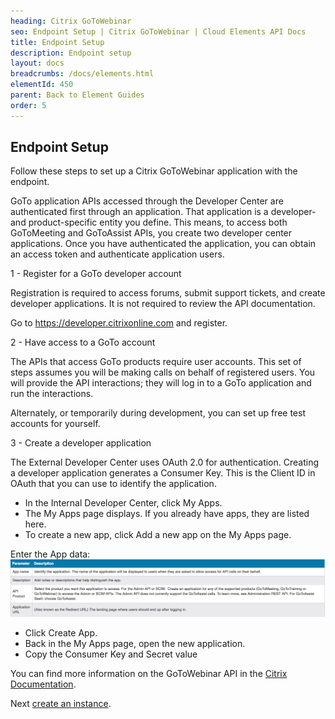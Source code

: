 ```yaml
---
heading: Citrix GoToWebinar
seo: Endpoint Setup | Citrix GoToWebinar | Cloud Elements API Docs
title: Endpoint Setup
description: Endpoint setup
layout: docs
breadcrumbs: /docs/elements.html
elementId: 450
parent: Back to Element Guides
order: 5
---
```


## Endpoint Setup

Follow these steps to set up a Citrix GoToWebinar application with the endpoint.

GoTo application APIs accessed through the Developer Center are authenticated first through an application. That application is a developer- and product-specific entity you define. This means, to access both GoToMeeting and GoToAssist APIs, you create two developer center applications. Once you have authenticated the application, you can obtain an access token and authenticate application users.

1 - Register for a GoTo developer account

Registration is required to access forums, submit support tickets, and create developer applications. It is not required to review the API documentation.

Go to https://developer.citrixonline.com and register.

2 - Have access to a GoTo account

The APIs that access GoTo products require user accounts. This set of steps assumes you will be making calls on behalf of registered users. You will provide the API interactions; they will log in to a GoTo application and run the interactions.

Alternately, or temporarily during development, you can set up free test accounts for yourself.

3 - Create a developer application

The External Developer Center uses OAuth 2.0 for authentication. Creating a developer application generates a Consumer Key. This is the Client ID in OAuth that you can use to identify the application.

* In the Internal Developer Center, click My Apps.
* The My Apps page displays. If you already have apps, they are listed here.
* To create a new app, click Add a new app on the My Apps page.

Enter the App data:
![Citrix GoToWebinar Connected App step 1](img/gotowebinar-connectedapp-1.png)

* Click Create App.
* Back in the My Apps page, open the new application.
* Copy the Consumer Key and Secret value

You can find more information on the GoToWebinar API in the [Citrix Documentation](https://developer.citrixonline.com/how-create-developer-app).

Next [create an instance](gotowebinar-create-instance.html).
